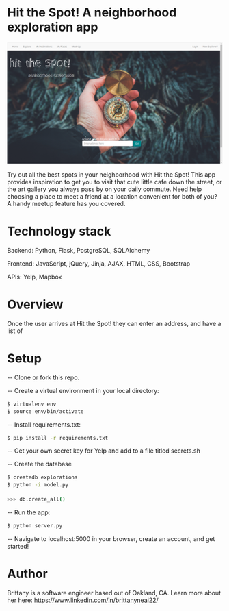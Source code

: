 # Hit the Spot! A neighborhood exploration app

![homepage image](https://raw.githubusercontent.com/beeneal/hit_the_spot_neighborhood_exploration/master/static/homepage.png)

Try out all the best spots in your neighborhood with Hit the Spot! This app provides inspiration to get you to visit that cute little cafe down the street, or the art gallery you always pass by on your daily commute. Need help choosing a place to meet a friend at a location convenient for both of you? A handy meetup feature has you covered.

# Technology stack

Backend: Python, Flask, PostgreSQL, SQLAlchemy

Frontend: JavaScript, jQuery, Jinja, AJAX, HTML, CSS, Bootstrap

APIs: Yelp, Mapbox

# Overview

Once the user arrives at Hit the Spot! they can enter an address, and have a list of 

# Setup

-- Clone or fork this repo.

-- Create a virtual environment in your local directory:

```sh
$ virtualenv env
$ source env/bin/activate
```
-- Install requirements.txt:

```sh
$ pip install -r requirements.txt
```

-- Get your own secret key for Yelp and add to a file titled secrets.sh

-- Create the database

```sh
$ createdb explorations
$ python -i model.py

>>> db.create_all() 
```

-- Run the app:

```sh
$ python server.py
```

-- Navigate to localhost:5000 in your browser, create an account, and get started!


# Author

Brittany is a software engineer based out of Oakland, CA. 
Learn more about her here: https://www.linkedin.com/in/brittanyneal22/
